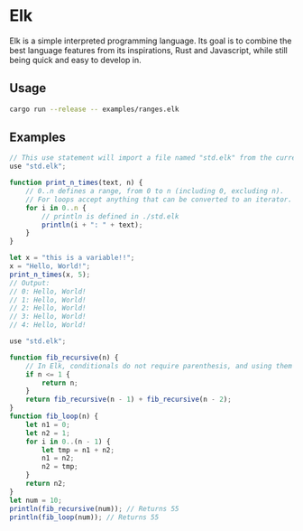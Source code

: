 # Elk

Elk is a simple interpreted programming language. Its goal is to combine the best language features from its inspirations, Rust and Javascript, while still being quick and easy to develop in.

## Usage

```bash
cargo run --release -- examples/ranges.elk
```

## Examples

```js
// This use statement will import a file named "std.elk" from the current directory
use "std.elk";

function print_n_times(text, n) {
    // 0..n defines a range, from 0 to n (including 0, excluding n).
    // For loops accept anything that can be converted to an iterator.
    for i in 0..n {
        // println is defined in ./std.elk
        println(i + ": " + text);
    }
}

let x = "this is a variable!!";
x = "Hello, World!";
print_n_times(x, 5);
// Output:
// 0: Hello, World!
// 1: Hello, World!
// 2: Hello, World!
// 3: Hello, World!
// 4: Hello, World!
```

```js
use "std.elk";

function fib_recursive(n) {
    // In Elk, conditionals do not require parenthesis, and using them is discouraged.
    if n <= 1 {
        return n;
    }
    return fib_recursive(n - 1) + fib_recursive(n - 2);
}
function fib_loop(n) {
    let n1 = 0;
    let n2 = 1;
    for i in 0..(n - 1) {
        let tmp = n1 + n2;
        n1 = n2;
        n2 = tmp;
    }
    return n2;
}
let num = 10;
println(fib_recursive(num)); // Returns 55
println(fib_loop(num)); // Returns 55
```